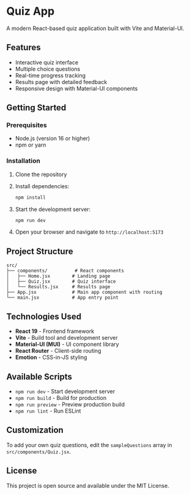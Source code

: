 # Quiz App

A modern React-based quiz application built with Vite and Material-UI.

## Features

- Interactive quiz interface
- Multiple choice questions
- Real-time progress tracking
- Results page with detailed feedback
- Responsive design with Material-UI components

## Getting Started

### Prerequisites

- Node.js (version 16 or higher)
- npm or yarn

### Installation

1. Clone the repository
2. Install dependencies:
   ```bash
   npm install
   ```

3. Start the development server:
   ```bash
   npm run dev
   ```

4. Open your browser and navigate to `http://localhost:5173`

## Project Structure

```
src/
├── components/          # React components
│   ├── Home.jsx        # Landing page
│   ├── Quiz.jsx        # Quiz interface
│   └── Results.jsx     # Results page
├── App.jsx             # Main app component with routing
└── main.jsx            # App entry point
```

## Technologies Used

- **React 19** - Frontend framework
- **Vite** - Build tool and development server
- **Material-UI (MUI)** - UI component library
- **React Router** - Client-side routing
- **Emotion** - CSS-in-JS styling

## Available Scripts

- `npm run dev` - Start development server
- `npm run build` - Build for production
- `npm run preview` - Preview production build
- `npm run lint` - Run ESLint

## Customization

To add your own quiz questions, edit the `sampleQuestions` array in `src/components/Quiz.jsx`.

## License

This project is open source and available under the MIT License.